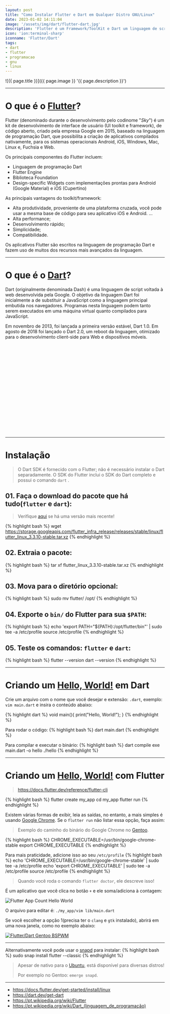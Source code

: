 ```yaml
---
layout: post
title: "Como Instalar Flutter e Dart em Qualquer Distro GNU/Linux"
date: 2023-01-02 14:11:04
image: '/assets/img/dart/flutter-dart.jpg'
description: 'Flutter é um Framework/ToolKit e Dart um linguagem de script, ambos do Google.'
icon: 'ion:terminal-sharp'
iconname: 'Flutter/Dart'
tags:
- dart
- flutter
- programacao
- gnu
- linux
---
```


![{{ page.title }}]({{ page.image }} '{{ page.description }}')

---

# O que é o [Flutter](https://flutter.dev/)?
Flutter (denominado durante o desenvolvimento pelo codinome "*Sky*") é um kit de desenvolvimento de interface de usuário (UI toolkit e framework), de código aberto, criado pela empresa Google em 2015, baseado na linguagem de programação Dart, que possibilita a criação de aplicativos compilados nativamente, para os sistemas operacionais Android, iOS, Windows, Mac, Linux e, Fuchsia e Web.

Os principais componentes do Flutter incluem:
+ Linguagem de programação Dart
+ Flutter Engine
+ Biblioteca Foundation
+ Design-specific Widgets com implementações prontas para Android (Google Material) e iOS (Cupertino)

As principais vantagens do toolkit/framework:
+ Alta produtividade, proveniente de uma plataforma cruzada, você pode usar a mesma base de código para seu aplicativo iOS e Android. ...
+ Alta performance;
+ Desenvolvimento rápido;
+ Simplicidade;
+ Compatibilidade.

Os aplicativos Flutter são escritos na linguagem de programação Dart e fazem uso de muitos dos recursos mais avançados da linguagem.

---

# O que é o [Dart](https://dart.dev/)?

Dart (originalmente denominada Dash) é uma linguagem de script voltada à web desenvolvida pela Google. O objetivo da linguagem Dart foi inicialmente a de substituir a JavaScript como a linguagem principal embutida nos navegadores. Programas nesta linguagem podem tanto serem executados em uma máquina virtual quanto compilados para JavaScript.

Em novembro de 2013, foi lançada a primeira versão estável, Dart 1.0. Em agosto de 2018 foi lançado o Dart 2.0, um reboot da linguagem, otimizado para o desenvolvimento client-side para Web e dispositivos móveis.


<!-- SQUARE - GAMES ROOT -->
<script async src="//pagead2.googlesyndication.com/pagead/js/adsbygoogle.js"></script>
<ins class="adsbygoogle"
style="display:inline-block;width:336px;height:280px"
data-ad-client="ca-pub-2838251107855362"
data-ad-slot="5351066970"></ins>
<script>
(adsbygoogle = window.adsbygoogle || []).push({});
</script>

---

# Instalação
> O Dart SDK é fornecido com o Flutter; não é necessário instalar o Dart separadamente. O SDK do Flutter inclui o SDK do Dart completo e possui o comando `dart` .

## 01. Faça o download do pacote que há tudo(`flutter` e `dart`):
> Verifique [aqui](https://docs.flutter.dev/get-started/install/linux) se há uma versão mais recente!

{% highlight bash %}
wget https://storage.googleapis.com/flutter_infra_release/releases/stable/linux/flutter_linux_3.3.10-stable.tar.xz
{% endhighlight %}

## 02. Extraia o pacote:
{% highlight bash %}
tar xf flutter_linux_3.3.10-stable.tar.xz
{% endhighlight %}

## 03. Mova para o diretório opcional:
{% highlight bash %}
sudo mv flutter/ /opt/
{% endhighlight %}

## 04. Exporte o `bin/` do Flutter para sua `$PATH`:
{% highlight bash %}
echo 'export PATH="${PATH}:/opt/flutter/bin"' | sudo tee -a /etc/profile
source /etc/profile
{% endhighlight %}

## 05. Teste os comandos: `flutter` e `dart`:
{% highlight bash %}
flutter --version
dart --version
{% endhighlight %}

---

# Criando um [Hello, World!](https://terminalroot.com.br/tags#programacao) em Dart
Crie um arquivo com o nome que você desejar e extensão: `.dart`, exemplo: `vim main.dart` e insira o conteúdo abaixo:

{% highlight dart %}
void main(){
  print("Hello, World!");
}
{% endhighlight %}

Para rodar o código:
{% highlight bash %}
dart main.dart
{% endhighlight %}

Para compilar e executar o binário:
{% highlight bash %}
dart compile exe main.dart -o hello
./hello
{% endhighlight %}


<!-- RECTANGLE LARGE -->
<script async src="https://pagead2.googlesyndication.com/pagead/js/adsbygoogle.js"></script>
<!-- Informat -->
<ins class="adsbygoogle"
style="display:block"
data-ad-client="ca-pub-2838251107855362"
data-ad-slot="2327980059"
data-ad-format="auto"
data-full-width-responsive="true"></ins>
<script>
(adsbygoogle = window.adsbygoogle || []).push({});
</script>

---

# Criando um [Hello, World!](https://terminalroot.com.br/2019/10/linguagem-de-programacao.html) com Flutter
> <https://docs.flutter.dev/reference/flutter-cli>

{% highlight bash %}
flutter create my_app
cd my_app
flutter run
{% endhighlight %}

Existem várias formas de exibir, leia as saídas, no entanto, a mais simples é usando [Google Chrome](https://terminalroot.com.br/tags#chrome). Se o `flutter run` não listar essa opção, faça assim:
> Exemplo do caminho do binário do Google Chrome no [Gentoo](https://terminalroot.com.br/tags#gentoo).

{% highlight bash %}
CHROME_EXECUTABLE=/usr/bin/google-chrome-stable
export CHROME_EXECUTABLE
{% endhighlight %}

Para mais praticidade, adicione isso ao seu `/etc/profile`
{% highlight bash %}
echo 'CHROME_EXECUTABLE=/usr/bin/google-chrome-stable' | sudo tee -a /etc/profile
echo 'export CHROME_EXECUTABLE' | sudo tee -a /etc/profile
source /etc/profile
{% endhighlight %}
> Quando você roda o comando `flutter doctor`, ele descreve isso!

É um aplicativo que você clica no botão `+` e ele soma/adiciona à contagem:

![Flutter App Count Hello World](/assets/img/dart/fluuter-app.png) 


O arquivo para editar é: `./my_app/vim lib/main.dart`

Se você escolher a opção 1(precisa ter o `clang` e `gtk` instalado), abrirá em uma nova janela, como no exemplo abaixo:

[![Flutter/Dart Gentoo BSPWM](/assets/img/dart/flutter-dart-gentoo-bspwm.png)](/assets/img/dart/flutter-dart-gentoo-bspwm.png)

---

Alternativamente você pode usar o [snapd](http://snapcraft.io/) para instalar:
{% highlight bash %}
sudo snap install flutter --classic
{% endhighlight %}
> Apesar de nativo para o [Ubuntu](https://terminalroot.com.br/tags#ubuntu), está disponível para diversas distros! 
> 
> Por exemplo no Gentoo: `emerge snapd`.

---


<!-- RECTANGLE 2 - OnParagragraph -->
<script async src="//pagead2.googlesyndication.com/pagead/js/adsbygoogle.js"></script>
<ins class="adsbygoogle"
style="display:block; text-align:center;"
data-ad-layout="in-article"
data-ad-format="fluid"
data-ad-client="ca-pub-2838251107855362"
data-ad-slot="8549252987"></ins>
<script>
(adsbygoogle = window.adsbygoogle || []).push({});
</script>

+ <https://docs.flutter.dev/get-started/install/linux>
+ <https://dart.dev/get-dart>
+ <https://pt.wikipedia.org/wiki/Flutter>
+ <https://pt.wikipedia.org/wiki/Dart_(linguagem_de_programação)>


